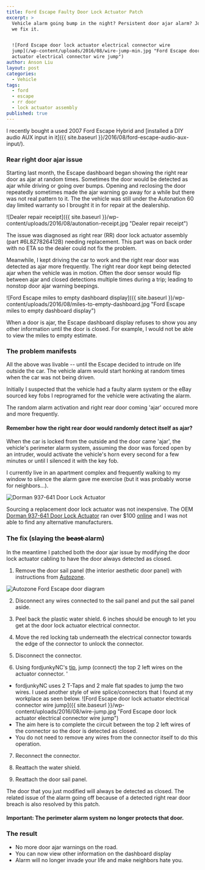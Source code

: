 ```yaml
---
title: Ford Escape Faulty Door Lock Actuator Patch
excerpt: >
  Vehicle alarm going bump in the night? Persistent door ajar alarm? Join me as
  we fix it.


  ![Ford Escape door lock actuator electrical connector wire
  jump](/wp-content/uploads/2016/08/wire-jump-min.jpg "Ford Escape door lock
  actuator electrical connector wire jump")
author: Anson Liu
layout: post
categories:
  - Vehicle
tags:
  - ford
  - escape
  - rr door
  - lock actuator assembly
published: true
---
```


I recently bought a used 2007 Ford Escape Hybrid and [installed a DIY audio AUX input in it]({{ site.baseurl }}/2016/08/ford-escape-audio-aux-input/). 

### Rear right door ajar issue

Starting last month, the Escape dashboard began showing the right rear door as ajar at random times. Sometimes the door would be detected as ajar while driving or going over bumps. Opening and reclosing the door repeatedly sometimes made the ajar warning go away for a while but there was not real pattern to it. The the vehicle was still under the Autonation 60 day limited warranty so I brought it in for repair at the dealership. 

![Dealer repair receipt]({{ site.baseurl }}/wp-content/uploads/2016/08/autonation-receipt.jpg "Dealer repair receipt")

The issue was diagnosed as right rear (RR) door lock actuator assembly (part #6L8Z7826412B) needing replacement. This part was on back order with no ETA so the dealer could not fix the problem. 

Meanwhile, I kept driving the car to work and the right rear door was detected as ajar more frequently. The right rear door kept being detected ajar when the vehicle was in motion. Often the door sensor would flip between ajar and closed detections multiple times during a trip; leading to nonstop door ajar warning beepings. 

![Ford Escape miles to empty dashboard display]({{ site.baseurl }}/wp-content/uploads/2016/08/miles-to-empty-dashboard.jpg "Ford Escape miles to empty dashboard display")

When a door is ajar, the Escape dashboard display refuses to show you any other information until the door is closed. For example, I would not be able to view the miles to empty estimate.

### The problem manifests

All the above was livable -- until the Escape decided to intrude on life outside the car. The vehicle alarm would start honking at random times when the car was not being driven. 

Initially I suspected that the vehicle had a faulty alarm system or the eBay sourced key fobs I reprogramed for the vehicle were activating the alarm. 

The random alarm activation and right rear door coming 'ajar' occured more and more frequently.

#### Remember how the right rear door would randomly detect itself as ajar? 

When the car is locked from the outside and the door came 'ajar', the vehicle's perimeter alarm system, assuming the door was forced open by an intruder, would activate the vehicle's horn every second for a few minutes or until I silenced it with the key fob.

I currently live in an apartment complex and frequently walking to my window to silence the alarm gave me exercise (but it was probably worse for neighbors...). 

![Dorman 937-641 Door Lock Actuator](http://www.dormanproducts.com/images/product/medium/937-641-007.JPG "Dorman 937-641 Door Lock Actuator")

Sourcing a replacement door lock actuator was not inexpensive. The OEM [Dorman 937-641 Door Lock Actuator](http://www.dormanproducts.com/itemdetail.aspx?ProductID=66586&SEName=937-641) ran over $100 [online](https://www.google.com/search?q=Dorman+937-641+Door+Lock+Actuator&oq=Dorman+937-641+Door+Lock+Actuator&tbm=shop) and I was not able to find any alternative manufacturers.

### The fix (slaying the b̶e̶a̶s̶t̶ alarm)

In the meantime I patched both the door ajar issue by modifying the door lock actuator cabling to have the door always detected as closed. 

1. Remove the door sail panel (the interior aesthetic door panel) with instructions from [Autozone](http://www.autozone.com/repairinfo/repairguide/repairGuideContent.jsp?pageId=0996b43f8075bf0f). 

![Autozone Ford Escape door diagram](http://repairguide.autozone.com/znetrgs/repair_guide_content/en_us/images/0996b43f/80/20/2c/12/medium/0996b43f80202c12.gif)

2. Disconnect any wires connected to the sail panel and put the sail panel aside. 

3. Peel back the plastic water shield. 6 inches should be enough to let you get at the door lock actuator electrical connector. 

4. Move the red locking tab underneath the electrical connector towards the edge of the connector to unlock the connector. 

5. Disconnect the connector. 

6. Using fordjunkyNC's [tip](http://www.ford-trucks.com/forums/1188276-05-escape-anti-theft-alarm-going-off-2.html#post14439971), jump (connect) the top 2 left wires on the actuator connector. '
  * fordjunkyNC uses 2 T-Taps and 2 male flat spades to jump the two wires. I used another style of wire splice/connectors that I found at my workplace as seen below.
  ![Ford Escape door lock actuator electrical connector wire jump]({{ site.baseurl }}/wp-content/uploads/2016/08/wire-jump.jpg "Ford Escape door lock actuator electrical connector wire jump")
  * The aim here is to complete the circuit between the top 2 left wires of the connector so the door is detected as closed. 
  * You do not need to remove any wires from the connector itself to do this operation. 

7. Reconnect the connector.

8. Reattach the water shield.

9. Reattach the door sail panel. 

The door that you just modified will always be detected as closed. The related issue of the alarm going off because of a detected right rear door breach is also resolved by this patch.

#### Important: The perimeter alarm system no longer protects that door. 

### The result

- No more door ajar warnings on the road.
- You can now view other information on the dashboard display
- Alarm will no longer invade your life and make neighbors hate you.
